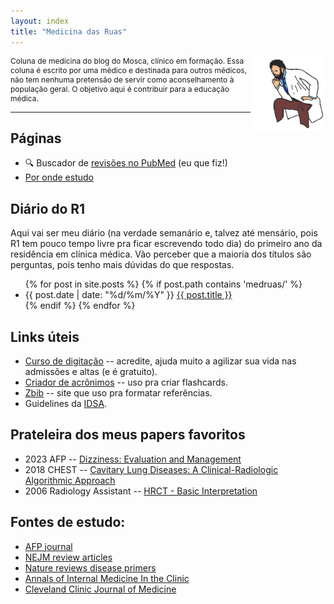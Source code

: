 ```yaml
---
layout: index
title: "Medicina das Ruas"
---
```


<img src="kliniko.png" alt="" style="display: block; float: right;">

<p style="font-size: 12px; max-width: 780px;">Coluna de medicina do blog do Mosca, clínico em formação. Essa coluna é escrito por uma médico e destinada para outros médicos, não tem nenhuma pretensão de servir como aconselhamento à população geral. O objetivo aqui é contribuir para a educação médica.</p>

<hr>

## Páginas

- 🔍 Buscador de [revisões no PubMed](busca-pubmed) (eu que fiz!)
- [Por onde estudo](fontes-estudo)

## Diário do R1

Aqui vai ser meu diário (na verdade semanário e, talvez até mensário, pois R1 tem pouco tempo livre pra ficar escrevendo todo dia) do primeiro ano da residência em clínica médica. Vão perceber que a maioria dos títulos são perguntas, pois tenho mais dúvidas do que respostas.

<ul>
  {% for post in site.posts %}
    {% if post.path contains 'medruas/' %}
      <li>
        <span>{{ post.date | date: "%d/%m/%Y" }}</span>
        <a href="{{ post.url }}">{{ post.title }}</a>
      </li>
    {% endif %}
  {% endfor %}
</ul>


## Links úteis

- [Curso de digitação](https://www.edclub.com/pt-BR/library/bosque-da-digitacao) -- acredite, ajuda muito a agilizar sua vida nas admissões e altas (e é gratuito).
- [Criador de acrônimos](https://remember.shinyapps.io/remember_shiny_tool/) -- uso pra criar flashcards.
- [Zbib](https://zbib.org/) -- site que uso pra formatar referências.
- Guidelines da [IDSA](https://www.idsociety.org/practice-guideline/all-practice-guidelines/).


## Prateleira dos meus papers favoritos

- 2023 AFP -- [Dizziness: Evaluation and Management](https://www.aafp.org/pubs/afp/issues/2023/0500/dizziness.html)
- 2018 CHEST -- [Cavitary Lung Diseases: A Clinical-Radiologic Algorithmic Approach](https://pubmed.ncbi.nlm.nih.gov/29518379/)
- 2006 Radiology Assistant -- [HRCT - Basic Interpretation](https://radiologyassistant.nl/chest/hrct/basic-interpretation)

## Fontes de estudo:

- [AFP journal](https://www.aafp.org/pubs/afp.html)
- [NEJM review articles](https://www.nejm.org/browse/nejm-article-type/review-article)
- [Nature reviews disease primers](https://www.nature.com/nrdp/reviews-and-analysis?type=primer)
- [Annals of Internal Medicine In the Clinic](https://www.acpjournals.org/topic/category/in-the-clinic)
- [Cleveland Clinic Journal of Medicine](https://www.ccjm.org/content/by/section/Review)